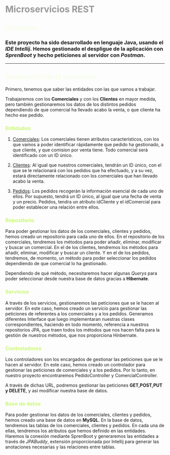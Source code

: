 # <span style="color:#999999">Microservicios REST

## <span style="color:#f6fee7">Utilidades.
### Este proyecto ha sido desarrollado en lenguaje Java, usando el *IDE Intellij*. Hemos gestionado el despligue de la aplicación con *SprenBoot* y hecho peticiones al servidor con *Postman*.
<hr>

## <span style="color:#f6fee7">Descripción de la aplicación.
Primero, tenemos que saber las entidades con las que vamos a trabajar.

Trabajaremos con los **Comerciales** y con los **Clientes** en mayor medida, pero también gestionaremos los datos de los distintos pedidos dependiendo de que comercial ha llevado acabo la venta, o que cliente ha hecho ese pedido.

### <span style="color:#cbf877">Entidades
1. <u>Comerciales</u>: Los comerciales tienen atributos característicos, con los que vamos a poder identificar rápidamente que pedido ha gestionado, a que cliente, y que comision por venta tiene. Todo comercial será identificado con un ID único.

2. <u>Clientes</u>: Al igual que nuestros comerciales, tendrán un ID único, con el que se le relacionará con los pedidos que ha efectuado, y a su vez, estará directamente relacionado con los comerciales que han llevado acabo la venta.

3. <u>Pedidos</u>: Los pedidos recogerán la información esencial de cada uno de ellos. Por supuesto, tendrá un ID único, al igual que una fecha de venta y un precio. Pedidos, tendra un atributo idCliente y el idComercial para poder establecer una relación entre ellos.


### <span style="color:#cbf877">Repositorio
Para poder gestionar los datos de los comerciales, clientes y pedidos, hemos creado un repositorio para cada uno de ellos. En el repositorio de los comerciales, tendremos los métodos para poder añadir, eliminar, modificar y buscar un comercial. En el de los clientes, tendremos los métodos para añadir, eliminar, modificar y buscar un cliente. Y en el de los pedidos, tendremos, de momento, un método para poder seleccionar los pedidos dependiendo de que comercial lo ha gestionado.

Dependiendo de qué método, necesitaremos hacer algunas *Querys* para poder seleccionar desde nuestra base de datos gracias a **Hibernate**.

### <span style="color:#cbf877">Servicios
A través de los servicios, gestionaremos las peticiones que se le hacen al servidor. En este caso, hemos creado un servicio para gestionar las peticiones de referentes a los comerciales y a los pedidos.
Generamos diferentes Interface que luego implementaran nuestras clases correspondientes, haciendo en todo momento, referencia a nuestros repositorios JPA, que traen todos los métodos que nos hacen falta para la gestión de nuestros métodos, que nos proporciona Hinbernate.


### <span style="color:#cbf877">Controladores
Los controladores son los encargados de gestionar las peticiones que se le hacen al servidor. En este caso, hemos creado un controlador para gestionar las peticiones de  comerciales y a los pedidos.
Por lo tanto, en nuestro proyecto encontraremos PedidoController y ComercialController.

A través de dichas URL, podremos gestionar las peticiones **GET,POST,PUT y DELETE**, y así modificar nuestra base de datos.


### <span style="color:#cbf877">Base de datos
Para poder gestionar los datos de los comerciales, clientes y pedidos, hemos creado una base de datos en **MySQL**. En la base de datos, tendremos las tablas de los comerciales, clientes y pedidos. En cada una de ellas, tendremos los atributos que hemos definido en las entidades. Haremos la conexión mediante SprenBoot y generaremos las entidades a través de *JPABuddy*, extensión proporcionada por Intellij para generar las anotaciones necesarias y las relaciones entre tablas.






